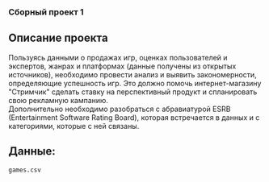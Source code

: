 ### Сборный проект 1

## Описание проекта

Пользуясь данными о продажах игр, оценках пользователей и экспертов, жанрах и платформах (данные получены из открытых источников), необходимо провести анализ и выявить закономерности, определяющие успешность игр. Это должно помочь интернет-магазину "Стримчик" сделать ставку на перспективный продукт и спланировать свою рекламную кампанию.  
Дополнительно необходимо разобраться с абравиатурой ESRB (Entertainment Software Rating Board), которая встречается в данных и с категориями, которые с ней связаны.

## Данные:
`games.csv` 
